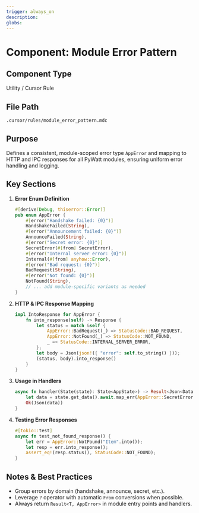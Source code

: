 ```yaml
---
trigger: always_on
description: 
globs: 
---
```

# Component: Module Error Pattern

## Component Type
Utility / Cursor Rule

## File Path
`.cursor/rules/module_error_pattern.mdc`

## Purpose
Defines a consistent, module-scoped error type `AppError` and mapping to HTTP and IPC responses for all PyWatt modules, ensuring uniform error handling and logging.

## Key Sections
1. **Error Enum Definition**
   ```rust
   #[derive(Debug, thiserror::Error)]
   pub enum AppError {
       #[error("Handshake failed: {0}")]
       HandshakeFailed(String),
       #[error("Announcement failed: {0}")]
       AnnounceFailed(String),
       #[error("Secret error: {0}")]
       SecretError(#[from] SecretError),
       #[error("Internal server error: {0}")]
       Internal(#[from] anyhow::Error),
       #[error("Bad request: {0}")]
       BadRequest(String),
       #[error("Not found: {0}")]
       NotFound(String),
       // ... add module-specific variants as needed
   }
   ```
2. **HTTP & IPC Response Mapping**
   ```rust
   impl IntoResponse for AppError {
       fn into_response(self) -> Response {
           let status = match &self {
               AppError::BadRequest(_) => StatusCode::BAD_REQUEST,
               AppError::NotFound(_) => StatusCode::NOT_FOUND,
               _ => StatusCode::INTERNAL_SERVER_ERROR,
           };
           let body = Json(json!({ "error": self.to_string() }));
           (status, body).into_response()
       }
   }
   ```
3. **Usage in Handlers**
   ```rust
   async fn handler(State(state): State<AppState>) -> Result<Json<Data>, AppError> {
       let data = state.get_data().await.map_err(AppError::SecretError)?;
       Ok(Json(data))
   }
   ```
4. **Testing Error Responses**
   ```rust
   #[tokio::test]
   async fn test_not_found_response() {
       let err = AppError::NotFound("Item".into());
       let resp = err.into_response();
       assert_eq!(resp.status(), StatusCode::NOT_FOUND);
   }
   ```

## Notes & Best Practices
- Group errors by domain (handshake, announce, secret, etc.).
- Leverage `?` operator with automatic `From` conversions when possible.
- Always return `Result<T, AppError>` in module entry points and handlers.


